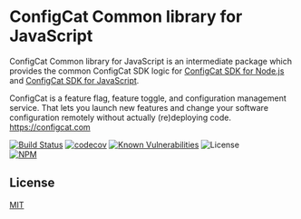 # ConfigCat Common library for JavaScript

ConfigCat Common library for JavaScript is an intermediate package which provides the common ConfigCat SDK logic for [ConfigCat SDK for Node.js](https://github.com/configcat/node-sdk) and [ConfigCat SDK for JavaScript](https://github.com/configcat/js-sdk).

ConfigCat is a feature flag, feature toggle, and configuration management service. That lets you launch new features and change your software configuration remotely without actually (re)deploying code.
https://configcat.com  

[![Build Status](https://travis-ci.com/configcat/common-js.svg?branch=master)](https://travis-ci.com/configcat/common-js) [![codecov](https://codecov.io/gh/configcat/common-js/branch/master/graph/badge.svg)](https://codecov.io/gh/configcat/common-js) [![Known Vulnerabilities](https://snyk.io/test/github/configcat/common-js/badge.svg?targetFile=package.json)](https://snyk.io/test/github/configcat/common-js?targetFile=package.json) ![License](https://img.shields.io/github/license/configcat/common-js.svg) \
[![NPM](https://nodei.co/npm/configcat-common.png)](https://nodei.co/npm/configcat-common/)

## License
[MIT](https://raw.githubusercontent.com/ConfigCat/node-sdk/master/LICENSE)
